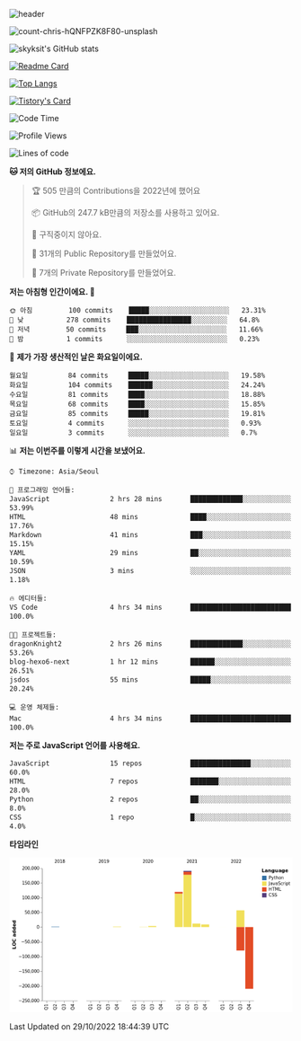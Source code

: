 <!-- Header -->
![header](https://capsule-render.vercel.app/api?type=waving&color=auto&text=Hi%20there👋&textBg=true&animation=twinkling&fontSize=40)

<!-- title image -->
![count-chris-hQNFPZK8F80-unsplash](https://user-images.githubusercontent.com/20593462/186829883-69329c21-f07c-49b2-a545-bfd851b7c943.jpg)

<!-- github stats -->
![skyksit's GitHub stats](https://github-readme-stats.vercel.app/api?username=skyksit&show_icons=true&theme=radical)

[![Readme Card](https://github-readme-stats.vercel.app/api/pin/?username=skyksit&repo=react-native-todo-app-tdd&theme=radical)](https://github.com/skyksit/react-native-todo-app-tdd)

[![Top Langs](https://github-readme-stats.vercel.app/api/top-langs/?username=skyksit&layout=compact&theme=radical)](https://github.com/skyksit/)

[![Tistory's Card](https://github-readme-tistory-card.vercel.app/api/badge?name=skyksit&theme=kakao)](https://github.com/skyksit/)

<!--START_SECTION:waka-->
![Code Time](http://img.shields.io/badge/Code%20Time-34%20hrs%2041%20mins-blue)

![Profile Views](http://img.shields.io/badge/Profile%20Views-0-blue)

![Lines of code](https://img.shields.io/badge/%EC%A0%80%EB%8A%94%20%EC%97%AC%ED%83%9C%EA%B9%8C%EC%A7%80%20-107%20Thousand%20%EC%A4%84%EC%9D%98%20%EC%BD%94%EB%93%9C%EB%A5%BC%20%EC%9E%91%EC%84%B1%ED%96%88%EC%96%B4%EC%9A%94.-blue)

**🐱 저의 GitHub 정보에요.** 

> 🏆 505 만큼의 Contributions을 2022년에 했어요
 > 
> 📦 GitHub의 247.7 kB만큼의 저장소를 사용하고 있어요. 
 > 
> 🚫 구직중이지 않아요.
 > 
> 📜 31개의 Public Repository를 만들었어요. 
 > 
> 🔑 7개의 Private Repository를 만들었어요.  
 > 
**저는 아침형 인간이에요. 🐤** 

```text
🌞 아침         100 commits    █████░░░░░░░░░░░░░░░░░░░░   23.31% 
🌆 낮　         278 commits    ████████████████░░░░░░░░░   64.8% 
🌃 저녁         50 commits     ███░░░░░░░░░░░░░░░░░░░░░░   11.66% 
🌙 밤　         1 commits      ░░░░░░░░░░░░░░░░░░░░░░░░░   0.23%

```
📅 **제가 가장 생산적인 날은 화요일이에요.** 

```text
월요일          84 commits     █████░░░░░░░░░░░░░░░░░░░░   19.58% 
화요일          104 commits    ██████░░░░░░░░░░░░░░░░░░░   24.24% 
수요일          81 commits     ████░░░░░░░░░░░░░░░░░░░░░   18.88% 
목요일          68 commits     ████░░░░░░░░░░░░░░░░░░░░░   15.85% 
금요일          85 commits     █████░░░░░░░░░░░░░░░░░░░░   19.81% 
토요일          4 commits      ░░░░░░░░░░░░░░░░░░░░░░░░░   0.93% 
일요일          3 commits      ░░░░░░░░░░░░░░░░░░░░░░░░░   0.7%

```


📊 **저는 이번주를 이렇게 시간을 보냈어요.** 

```text
⌚︎ Timezone: Asia/Seoul

💬 프로그래밍 언어들: 
JavaScript               2 hrs 28 mins       █████████████░░░░░░░░░░░░   53.99% 
HTML                     48 mins             ████░░░░░░░░░░░░░░░░░░░░░   17.76% 
Markdown                 41 mins             ███░░░░░░░░░░░░░░░░░░░░░░   15.15% 
YAML                     29 mins             ██░░░░░░░░░░░░░░░░░░░░░░░   10.59% 
JSON                     3 mins              ░░░░░░░░░░░░░░░░░░░░░░░░░   1.18%

🔥 에디터들: 
VS Code                  4 hrs 34 mins       █████████████████████████   100.0%

🐱‍💻 프로젝트들: 
dragonKnight2            2 hrs 26 mins       █████████████░░░░░░░░░░░░   53.26% 
blog-hexo6-next          1 hr 12 mins        ██████░░░░░░░░░░░░░░░░░░░   26.51% 
jsdos                    55 mins             █████░░░░░░░░░░░░░░░░░░░░   20.24%

💻 운영 체제들: 
Mac                      4 hrs 34 mins       █████████████████████████   100.0%

```

**저는 주로 JavaScript 언어를 사용해요.** 

```text
JavaScript               15 repos            ███████████████░░░░░░░░░░   60.0% 
HTML                     7 repos             ███████░░░░░░░░░░░░░░░░░░   28.0% 
Python                   2 repos             ██░░░░░░░░░░░░░░░░░░░░░░░   8.0% 
CSS                      1 repo              █░░░░░░░░░░░░░░░░░░░░░░░░   4.0%

```


**타임라인**

![Chart not found](https://raw.githubusercontent.com/skyksit/skyksit/main/charts/bar_graph.png) 


 Last Updated on 29/10/2022 18:44:39 UTC
<!--END_SECTION:waka-->

<!--
**skyksit/skyksit** is a ✨ _special_ ✨ repository because its `README.md` (this file) appears on your GitHub profile.

Here are some ideas to get you started:

- 🔭 I’m currently working on ...
- 🌱 I’m currently learning ...
- 👯 I’m looking to collaborate on ...
- 🤔 I’m looking for help with ...
- 💬 Ask me about ...
- 📫 How to reach me: ...
- 😄 Pronouns: ...
- ⚡ Fun fact: ...
-->
